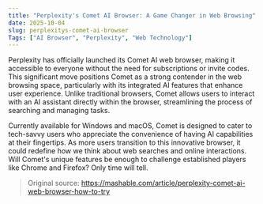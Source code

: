 ```yaml
---
title: "Perplexity's Comet AI Browser: A Game Changer in Web Browsing"
date: 2025-10-04
slug: perplexitys-comet-ai-browser
Tags: ["AI Browser", "Perplexity", "Web Technology"]
---
```


Perplexity has officially launched its Comet AI web browser, making it accessible to everyone without the need for subscriptions or invite codes. This significant move positions Comet as a strong contender in the web browsing space, particularly with its integrated AI features that enhance user experience. Unlike traditional browsers, Comet allows users to interact with an AI assistant directly within the browser, streamlining the process of searching and managing tasks.

Currently available for Windows and macOS, Comet is designed to cater to tech-savvy users who appreciate the convenience of having AI capabilities at their fingertips. As more users transition to this innovative browser, it could redefine how we think about web searches and online interactions. Will Comet's unique features be enough to challenge established players like Chrome and Firefox? Only time will tell.
> Original source: https://mashable.com/article/perplexity-comet-ai-web-browser-how-to-try